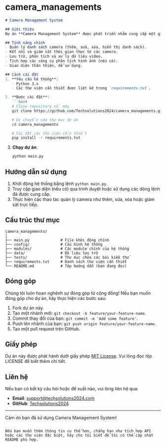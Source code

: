 # camera_managements


```markdown
# Camera Management System

## Giới thiệu
Dự án **Camera Management System** được phát triển nhằm cung cấp một giải pháp quản lý camera hiệu quả, linh hoạt và dễ sử dụng. Hệ thống này giúp quản lý, giám sát và xử lý dữ liệu từ nhiều camera khác nhau.

## Tính năng chính
- Quản lý danh sách camera (thêm, sửa, xóa, hiển thị danh sách).
- Kết nối và giám sát thời gian thực từ các camera.
- Lưu trữ, phân tích và xử lý dữ liệu video.
- Tích hợp các công cụ phân tích hình ảnh (nếu có).
- Giao diện thân thiện, dễ sử dụng.

## Cách cài đặt
1. **Yêu cầu hệ thống**:
   - Python 3.x
   - Các thư viện cần thiết được liệt kê trong `requirements.txt`.

2. **Bước cài đặt**:
   ```bash
   # Clone repository về máy
   git clone https://github.com/Techsolutions2024/camera_managements.git

   # Di chuyển vào thư mục dự án
   cd camera_managements

   # Cài đặt các thư viện cần thiết
   pip install -r requirements.txt
   ```

3. **Chạy dự án**:
   ```bash
   python main.py
   ```

## Hướng dẫn sử dụng
1. Khởi động hệ thống bằng lệnh `python main.py`.
2. Truy cập giao diện (nếu có) qua trình duyệt hoặc sử dụng các dòng lệnh đã được cung cấp.
3. Thực hiện các thao tác quản lý camera như thêm, sửa, xóa hoặc giám sát trực tiếp.

## Cấu trúc thư mục
```plaintext
camera_managements/
│
├── main.py              # File khởi động chính
├── config/              # Cấu hình hệ thống
├── modules/             # Các module chính của hệ thống
├── data/                # Dữ liệu lưu trữ
├── tests/               # Thư mục chứa các bài kiểm thử
├── requirements.txt     # Danh sách thư viện cần thiết
└── README.md            # Tệp hướng dẫn (bạn đang đọc)
```

## Đóng góp
Chúng tôi luôn hoan nghênh sự đóng góp từ cộng đồng! Nếu bạn muốn đóng góp cho dự án, hãy thực hiện các bước sau:
1. Fork dự án này.
2. Tạo một nhánh mới: `git checkout -b feature/your-feature-name`.
3. Commit thay đổi của bạn: `git commit -m 'Add some feature'`.
4. Push lên nhánh của bạn: `git push origin feature/your-feature-name`.
5. Tạo một pull request trên GitHub.

## Giấy phép
Dự án này được phát hành dưới giấy phép [MIT License](LICENSE). Vui lòng đọc tệp LICENSE để biết thêm chi tiết.

## Liên hệ
Nếu bạn có bất kỳ câu hỏi hoặc đề xuất nào, vui lòng liên hệ qua:
- **Email**: support@techsolutions2024.com
- **GitHub**: [Techsolutions2024](https://github.com/Techsolutions2024)

---

Cảm ơn bạn đã sử dụng Camera Management System!
```

Nếu bạn muốn thêm thông tin cụ thể hơn, chẳng hạn như tích hợp API hoặc các thư viện đặc biệt, hãy cho tôi biết để tôi có thể cập nhật README phù hợp.
